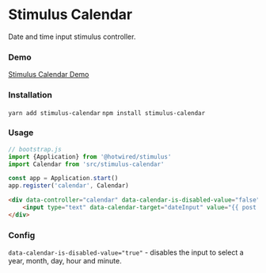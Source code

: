 # Stimulus Calendar
Date and time input stimulus controller.

### Demo
[Stimulus Calendar Demo](https://gregarious-treacle-078ba8.netlify.app/)

### Installation

`yarn add stimulus-calendar`
`npm install stimulus-calendar`


### Usage

```js
// bootstrap.js
import {Application} from '@hotwired/stimulus'
import Calendar from 'src/stimulus-calendar'

const app = Application.start()
app.register('calendar', Calendar)
```

```html
<div data-controller="calendar" data-calendar-is-disabled-value="false">
    <input type="text" data-calendar-target="dateInput" value="{{ post.date|format_datetime() }}"/>
</div>
```


### Config

`data-calendar-is-disabled-value="true"` - disables the input to select a year, month, day, hour and minute.
